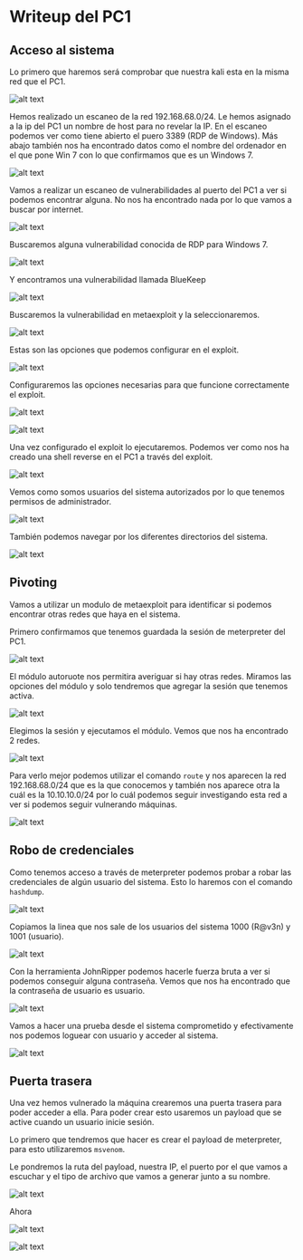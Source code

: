 # Writeup del PC1

## Acceso al sistema

Lo primero que haremos será comprobar que nuestra kali esta en la misma red que el PC1.

![alt text](img/image.png)

Hemos realizado un escaneo de la red 192.168.68.0/24. Le hemos asignado a la ip del PC1 un nombre de host para no revelar la IP.
En el escaneo podemos ver como tiene abierto el puero 3389 (RDP de Windows). Más abajo también nos ha encontrado datos como el nombre del ordenador en el que pone Win 7 con lo que confirmamos que es un Windows 7.

![alt text](img/image2.png)

Vamos a realizar un escaneo de vulnerabilidades al puerto del PC1 a ver si podemos encontrar alguna. No nos ha encontrado nada por lo que vamos a buscar por internet.

![alt text](img/image4.png)

Buscaremos alguna vulnerabilidad conocida de RDP para Windows 7.

![alt text](img/image4.1.png)

Y encontramos una vulnerabilidad llamada BlueKeep

![alt text](img/image4.2.png)

Buscaremos la vulnerabilidad en metaexploit y la seleccionaremos.

![alt text](img/image4.3.png)

Estas son las opciones que podemos configurar en el exploit.

![alt text](img/image5.png)

Configuraremos las opciones necesarias para que funcione correctamente el exploit.

![alt text](img/image6.png)

![alt text](img/image7.png)

Una vez configurado el exploit lo ejecutaremos. Podemos ver como nos ha creado una shell reverse en el PC1 a través del exploit.

![alt text](img/image8.png)

Vemos como somos usuarios del sistema autorizados por lo que tenemos permisos de administrador.

![alt text](img/image14.png)

También podemos navegar por los diferentes directorios del sistema.

![alt text](img/image9.png)

## Pivoting

Vamos a utilizar un modulo de metaexploit para identificar si podemos encontrar otras redes que haya en el sistema.

Primero confirmamos que tenemos guardada la sesión de meterpreter del PC1.

![alt text](img/image10.png)

El módulo autoruote nos permitira averiguar si hay otras redes. Miramos las opciones del módulo y solo tendremos que agregar la sesión que tenemos activa.

![alt text](img/image11.png)

Elegimos la sesión y ejecutamos el módulo. Vemos que nos ha encontrado 2 redes.

![alt text](img/image12.png)

Para verlo mejor podemos utilizar el comando `route` y nos aparecen la red 192.168.68.0/24 que es la que conocemos y también nos aparece otra la cuál es la 10.10.10.0/24 por lo cuál podemos seguir investigando esta red a ver si podemos seguir vulnerando máquinas.

![alt text](img/image13.png)


## Robo de credenciales

Como tenemos acceso a través de meterpreter podemos probar a robar las credenciales de algún usuario del sistema. Esto lo haremos con el comando `hashdump`.

![alt text](img/image15.png)

Copiamos la linea que nos sale de los usuarios del sistema 1000 (R@v3n) y 1001 (usuario). 

![alt text](img/image16.png)

Con la herramienta JohnRipper podemos hacerle fuerza bruta a ver si podemos conseguir alguna contraseña.
Vemos que nos ha encontrado que la contraseña de usuario es usuario.

![alt text](img/image17.png)

Vamos a hacer una prueba desde el sistema comprometido y efectivamente nos podemos loguear con usuario y acceder al sistema.

![alt text](img/image18.png)

## Puerta trasera

Una vez hemos vulnerado la máquina crearemos una puerta trasera para poder acceder a ella. Para poder crear esto usaremos un payload que se active cuando un usuario inicie sesión.

Lo primero que tendremos que hacer es crear el payload de meterpreter, para esto utilizaremos `msvenom`.

Le pondremos la ruta del payload, nuestra IP, el puerto por el que vamos a escuchar y el tipo de archivo que vamos a generar junto a su nombre.

![alt text](img/image19.png)

Ahora 

![alt text](img/image20.png)

![alt text](img/image21.png)

